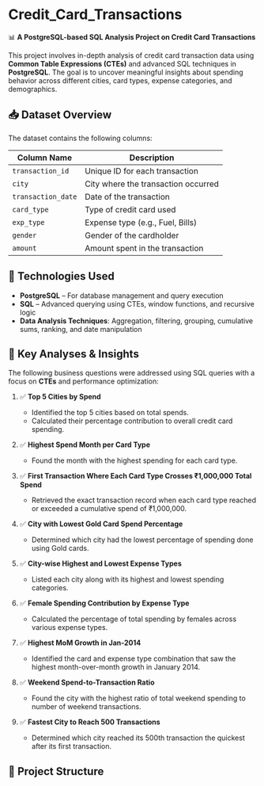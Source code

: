 # Credit_Card_Transactions

📊 **A PostgreSQL-based SQL Analysis Project on Credit Card Transactions**

This project involves in-depth analysis of credit card transaction data using **Common Table Expressions (CTEs)** and advanced SQL techniques in **PostgreSQL**. The goal is to uncover meaningful insights about spending behavior across different cities, card types, expense categories, and demographics.

## 📥 Dataset Overview

The dataset contains the following columns:

| Column Name       | Description                      |
|-------------------|----------------------------------|
| `transaction_id`  | Unique ID for each transaction   |
| `city`            | City where the transaction occurred |
| `transaction_date`| Date of the transaction          |
| `card_type`       | Type of credit card used         |
| `exp_type`        | Expense type (e.g., Fuel, Bills) |
| `gender`          | Gender of the cardholder         |
| `amount`          | Amount spent in the transaction  |

## 🔧 Technologies Used

- **PostgreSQL** – For database management and query execution
- **SQL** – Advanced querying using CTEs, window functions, and recursive logic
- **Data Analysis Techniques**: Aggregation, filtering, grouping, cumulative sums, ranking, and date manipulation

## 🧠 Key Analyses & Insights

The following business questions were addressed using SQL queries with a focus on **CTEs** and performance optimization:

1. ✅ **Top 5 Cities by Spend**
   - Identified the top 5 cities based on total spends.
   - Calculated their percentage contribution to overall credit card spending.

2. ✅ **Highest Spend Month per Card Type**
   - Found the month with the highest spending for each card type.

3. ✅ **First Transaction Where Each Card Type Crosses ₹1,000,000 Total Spend**
   - Retrieved the exact transaction record when each card type reached or exceeded a cumulative spend of ₹1,000,000.

4. ✅ **City with Lowest Gold Card Spend Percentage**
   - Determined which city had the lowest percentage of spending done using Gold cards.

5. ✅ **City-wise Highest and Lowest Expense Types**
   - Listed each city along with its highest and lowest spending categories.

6. ✅ **Female Spending Contribution by Expense Type**
   - Calculated the percentage of total spending by females across various expense types.

7. ✅ **Highest MoM Growth in Jan-2014**
   - Identified the card and expense type combination that saw the highest month-over-month growth in January 2014.

9. ✅ **Weekend Spend-to-Transaction Ratio**
   - Found the city with the highest ratio of total weekend spending to number of weekend transactions.

10. ✅ **Fastest City to Reach 500 Transactions**
    - Determined which city reached its 500th transaction the quickest after its first transaction.

## 📁 Project Structure
